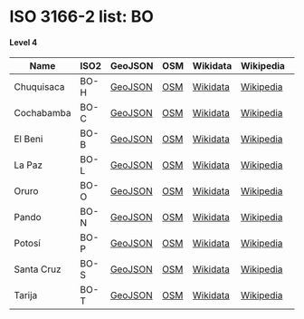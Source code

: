 # ISO 3166-2 list: BO


#### Level 4
Name | ISO2 | GeoJSON | OSM | Wikidata | Wikipedia | population 
--- | --- | --- | --- | --- | --- | --: 
Chuquisaca | BO-H | [GeoJSON](../../export/geojson/q8/iso2/BO/BO-H.geojson) | [OSM](https://www.openstreetmap.org/relation/396197) | [Wikidata](https://www.wikidata.org/wiki/Q235110) | [Wikipedia](http://en.wikipedia.org/wiki/es%3ADepartamento%20de%20Chuquisaca) | 581,347
Cochabamba | BO-C | [GeoJSON](../../export/geojson/q8/iso2/BO/BO-C.geojson) | [OSM](https://www.openstreetmap.org/relation/393562) | [Wikidata](https://www.wikidata.org/wiki/Q233917) | [Wikipedia](http://en.wikipedia.org/wiki/es%3ADepartamento%20de%20Cochabamba) | 1,930,143
El Beni | BO-B | [GeoJSON](../../export/geojson/q8/iso2/BO/BO-B.geojson) | [OSM](https://www.openstreetmap.org/relation/405935) | [Wikidata](https://www.wikidata.org/wiki/Q233169) | [Wikipedia](http://en.wikipedia.org/wiki/es%3ADepartamento%20del%20Beni) | 421,196
La Paz | BO-L | [GeoJSON](../../export/geojson/q8/iso2/BO/BO-L.geojson) | [OSM](https://www.openstreetmap.org/relation/400473) | [Wikidata](https://www.wikidata.org/wiki/Q272784) | [Wikipedia](http://en.wikipedia.org/wiki/es%3ADepartamento%20de%20La%20Paz%20%28Bolivia%29) | 2,719,344
Oruro | BO-O | [GeoJSON](../../export/geojson/q8/iso2/BO/BO-O.geojson) | [OSM](https://www.openstreetmap.org/relation/395910) | [Wikidata](https://www.wikidata.org/wiki/Q1061368) | [Wikipedia](http://en.wikipedia.org/wiki/es%3ADepartamento%20de%20Oruro) | 494,587
Pando | BO-N | [GeoJSON](../../export/geojson/q8/iso2/BO/BO-N.geojson) | [OSM](https://www.openstreetmap.org/relation/3358584) | [Wikidata](https://www.wikidata.org/wiki/Q235362) | [Wikipedia](http://en.wikipedia.org/wiki/es%3ADepartamento%20de%20Pando) | 110,436
Potosí | BO-P | [GeoJSON](../../export/geojson/q8/iso2/BO/BO-P.geojson) | [OSM](https://www.openstreetmap.org/relation/4509552) | [Wikidata](https://www.wikidata.org/wiki/Q238079) | [Wikipedia](http://en.wikipedia.org/wiki/es%3ADepartamento%20de%20Potos%C3%AD) | 823,517
Santa Cruz | BO-S | [GeoJSON](../../export/geojson/q8/iso2/BO/BO-S.geojson) | [OSM](https://www.openstreetmap.org/relation/3360565) | [Wikidata](https://www.wikidata.org/wiki/Q235106) | [Wikipedia](http://en.wikipedia.org/wiki/es%3ADepartamento%20de%20Santa%20Cruz%20%28Bolivia%29) | 2,655,084
Tarija | BO-T | [GeoJSON](../../export/geojson/q8/iso2/BO/BO-T.geojson) | [OSM](https://www.openstreetmap.org/relation/396198) | [Wikidata](https://www.wikidata.org/wiki/Q233933) | [Wikipedia](http://en.wikipedia.org/wiki/es%3ADepartamento%20de%20Tarija) | 482,196
